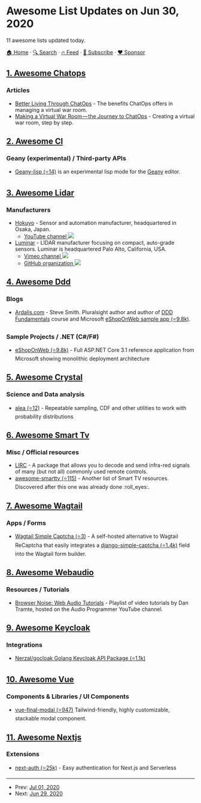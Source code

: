 # Awesome List Updates on Jun 30, 2020

11 awesome lists updated today.

[🏠 Home](/README.md) · [🔍 Search](https://www.trackawesomelist.com/search/) · [🔥 Feed](https://www.trackawesomelist.com/rss.xml) · [📮 Subscribe](https://trackawesomelist.us17.list-manage.com/subscribe?u=d2f0117aa829c83a63ec63c2f&id=36a103854c) · [❤️  Sponsor](https://github.com/sponsors/theowenyoung)



## [1. Awesome Chatops](/content/exAspArk/awesome-chatops/README.md)

### Articles

*   [Better Living Through ChatOps](https://medium.com/ibm-garage/better-living-through-chatops-df66872893e7) - The benefits ChatOps offers in managing a virtual war room.
*   [Making a Virtual War Room — the Journey to ChatOps](https://medium.com/ibm-garage/making-a-virtual-war-room-the-journey-to-chatops-eaaecd83873c) - Creating a virtual war room, step by step.

## [2. Awesome Cl](/content/CodyReichert/awesome-cl/README.md)

### Geany (experimental) / Third-party APIs

*   [Geany-lisp (⭐14)](https://github.com/jasom/geany-lisp) is an experimental lisp mode for the [Geany](https://geany.org/) editor.

## [3. Awesome Lidar](/content/szenergy/awesome-lidar/README.md)

### Manufacturers

*   [Hokuyo](https://www.hokuyo-aut.jp/) - Sensor and automation manufacturer, headquartered in Osaka, Japan.
    *   [YouTube channel ![](https://img.shields.io/badge/youtube-red?style=flat-square\&logo=youtube)](https://www.youtube.com/channel/UCYzJXC82IEy-h-io2REin5g)
*   [Luminar](https://www.luminartech.com/) - LIDAR manufacturer focusing on compact, auto-grade sensors. Luminar is headquartered Palo Alto, California, USA.
    *   [Vimeo channel ![](https://img.shields.io/badge/youtube-red?style=flat-square\&logo=youtube)](https://vimeo.com/luminartech)
    *   [GitHub organization ![](https://img.shields.io/badge/github-black?style=flat-square\&logo=github)](https://github.com/luminartech)

## [4. Awesome Ddd](/content/heynickc/awesome-ddd/README.md)

### Blogs

*   [Ardalis.com](https://ardalis.com/blog) - Steve Smith. Pluralsight author and author of [DDD Fundamentals](https://www.pluralsight.com/courses/domain-driven-design-fundamentals) course and Microsoft [eShopOnWeb sample app (⭐9.8k)](https://github.com/dotnet-architecture/eShopOnWeb).

### Sample Projects / .NET (C#/F#)

*   [eShopOnWeb (⭐9.8k)](https://github.com/dotnet-architecture/eShopOnWeb) - Full ASP.NET Core 3.1 reference application from Microsoft showing monolithic deployment architecture

## [5. Awesome Crystal](/content/veelenga/awesome-crystal/README.md)

### Science and Data analysis

*   [alea (⭐12)](https://github.com/nin93/alea) - Repeatable sampling, CDF and other utilities to work with probability distributions

## [6. Awesome Smart Tv](/content/vitalets/awesome-smart-tv/README.md)

### Misc / Official resources

*   [LIRC](http://lirc.org) - A package that allows you to decode and send infra-red signals of many (but not all) commonly used remote controls.
*   [awesome-smarttv (⭐115)](https://github.com/linuxenko/awesome-smarttv) - Another list of Smart TV resources. Discovered after this one was already done :roll\_eyes:.

## [7. Awesome Wagtail](/content/springload/awesome-wagtail/README.md)

### Apps / Forms

*   [Wagtail Simple Captcha (⭐3)](https://github.com/acarasimon96/wagtail-django-simple-captcha) - A self-hosted alternative to Wagtail ReCaptcha that easily integrates a [django-simple-captcha (⭐1.4k)](https://github.com/mbi/django-simple-captcha) field into the Wagtail form builder.

## [8. Awesome Webaudio](/content/notthetup/awesome-webaudio/README.md)

### Resources / Tutorials

*   [Browser Noise: Web Audio Tutorials](https://www.youtube.com/playlist?list=PLLgJJsrdwhPywJe2TmMzYNKHdIZ3PASbr) - Playlist of video tutorials by Dan Tramte, hosted on the Audio Programmer YouTube channel.

## [9. Awesome Keycloak](/content/thomasdarimont/awesome-keycloak/README.md)

### Integrations

*   [Nerzal/gocloak Golang Keycloak API Package (⭐1.1k)](https://github.com/Nerzal/gocloak)

## [10. Awesome Vue](/content/vuejs/awesome-vue/README.md)

### Components & Libraries / UI Components

*   [vue-final-modal (⭐947)](https://github.com/hunterliu1003/vue-final-modal) Tailwind-friendly, highly customizable, stackable modal component.

## [11. Awesome Nextjs](/content/unicodeveloper/awesome-nextjs/README.md)

### Extensions

*   [next-auth (⭐25k)](https://github.com/iaincollins/next-auth) - Easy authentication for Next.js and Serverless

---

- Prev: [Jul 01, 2020](/content/2020/07/01/README.md)
- Next: [Jun 29, 2020](/content/2020/06/29/README.md)